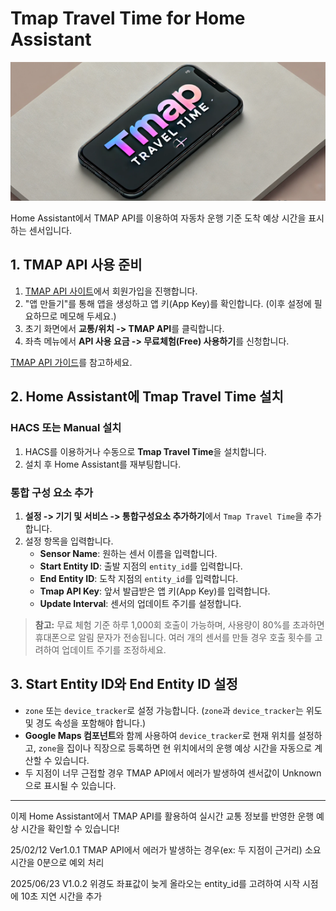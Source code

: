 # Tmap Travel Time for Home Assistant

![Tmap Travel Time Logo](images/logo.png)

Home Assistant에서 TMAP API를 이용하여 자동차 운행 기준 도착 예상 시간을 표시하는 센서입니다.

## 1. TMAP API 사용 준비

1. [TMAP API 사이트](https://openapi.sk.com/)에서 회원가입을 진행합니다.
2. "앱 만들기"를 통해 앱을 생성하고 앱 키(App Key)를 확인합니다. (이후 설정에 필요하므로 메모해 두세요.)
3. 초기 화면에서 **교통/위치 -> TMAP API**를 클릭합니다.
4. 좌측 메뉴에서 **API 사용 요금 -> 무료체험(Free) 사용하기**를 신청합니다.

[TMAP API 가이드](https://openapi.sk.com/products/detail?linkMenuSeq=122)를 참고하세요.

## 2. Home Assistant에 Tmap Travel Time 설치

### HACS 또는 Manual 설치

1. HACS를 이용하거나 수동으로 **Tmap Travel Time**을 설치합니다.
2. 설치 후 Home Assistant를 재부팅합니다.

### 통합 구성 요소 추가

1. **설정 -> 기기 및 서비스 -> 통합구성요소 추가하기**에서 `Tmap Travel Time`을 추가합니다.
2. 설정 항목을 입력합니다.
   - **Sensor Name**: 원하는 센서 이름을 입력합니다.
   - **Start Entity ID**: 출발 지점의 `entity_id`를 입력합니다.
   - **End Entity ID**: 도착 지점의 `entity_id`를 입력합니다.
   - **Tmap API Key**: 앞서 발급받은 앱 키(App Key)를 입력합니다.
   - **Update Interval**: 센서의 업데이트 주기를 설정합니다.

> **참고:** 무료 체험 기준 하루 1,000회 호출이 가능하며, 사용량이 80%를 초과하면 휴대폰으로 알림 문자가 전송됩니다. 여러 개의 센서를 만들 경우 호출 횟수를 고려하여 업데이트 주기를 조정하세요.

## 3. Start Entity ID와 End Entity ID 설정

- `zone` 또는 `device_tracker`로 설정 가능합니다. (`zone`과 `device_tracker`는 위도 및 경도 속성을 포함해야 합니다.)
- **Google Maps 컴포넌트**와 함께 사용하여 `device_tracker`로 현재 위치를 설정하고, `zone`을 집이나 직장으로 등록하면 현 위치에서의 운행 예상 시간을 자동으로 계산할 수 있습니다.
- 두 지점이 너무 근접할 경우 TMAP API에서 에러가 발생하여 센서값이 Unknown으로 표시될 수 있습니다.

---
이제 Home Assistant에서 TMAP API를 활용하여 실시간 교통 정보를 반영한 운행 예상 시간을 확인할 수 있습니다!

25/02/12 Ver1.0.1 TMAP API에서 에러가 발생하는 경우(ex: 두 지점이 근거리) 소요 시간을 0분으로 예외 처리

2025/06/23 V1.0.2 위경도 좌표값이 늦게 올라오는 entity_id를 고려하여 시작 시점에 10초 지연 시간을 추가
